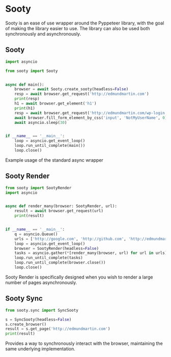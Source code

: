 # Sooty
Sooty is an ease of use wrapper around the Pyppeteer library, with the goal of making the library easier to use. The 
library can also be used both synchronously and asynchronously.

## Sooty
```python
import asyncio

from sooty import Sooty


async def main():
    browser = await Sooty.create_sooty(headless=False)
    resp = await browser.get_request('http://edmundmartin.com')
    print(resp)
    h1 = await browser.get_element('h1')
    print(h1)
    resp = await browser.get_request('http://edmundmartin.com/wp-login.php')
    await browser.fill_form_element_by_css('input', 'NotMyUserName', 0)
    await asyncio.sleep(30)


if __name__ == '__main__':
    loop = asyncio.get_event_loop()
    loop.run_until_complete(main())
    loop.close()
```
Example usage of the standard async wrapper

## Sooty Render
```python
from sooty import SootyRender
import asyncio


async def render_many(browser: SootyRender, url):
    result = await browser.get_request(url)
    print(result)


if __name__ == '__main__':
    q = asyncio.Queue()
    urls = ['http://google.com', 'http://github.com', 'http://edmundmartin.com']
    loop = asyncio.get_event_loop()
    browser = SootyRender(headless=False)
    tasks = asyncio.gather(*[render_many(browser, url) for url in urls])
    loop.run_until_complete(tasks)
    loop.run_until_complete(browser.close())
    loop.close()
```
Sooty Render is specifically designed when you wish to render a large number of pages asynchronously.

## Sooty Sync
```python
from sooty.sync import SyncSooty

s = SyncSooty(headless=False)
s.create_browser()
result = s.get_page('http://edmundmartin.com')
print(result)
```
Provides a way to synchronously interact with the browser, maintaining the same underlying implementation.